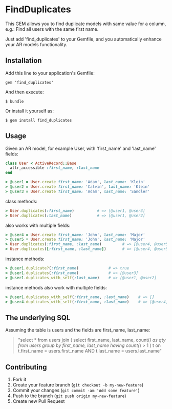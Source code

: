 # FindDuplicates

This GEM allows you to find duplicate models with same value for a column, e.g.:
Find all users with the same first name.

Just add 'find_duplicates' to your Gemfile, and you automatically enhance your AR models functionality.

## Installation

Add this line to your application's Gemfile:

    gem 'find_duplicates'

And then execute:

    $ bundle

Or install it yourself as:

    $ gem install find_duplicates

## Usage

Given an AR model, for example User, with 'first_name' and 'last_name' fields:
```ruby
class User < ActiveRecord::Base
  attr_accessible :first_name, :last_name
end

> @user1 = User.create first_name: 'Adam', last_name: 'Klein'
> @user2 = User.create first_name: 'Calvin', last_name: 'Klein'
> @user3 = User.create first_name: 'Adam', last_name: 'Sandler'
```

class methods:
```ruby
> User.duplicates(:first_name)          # => [@user1, @user3]
> User.duplicates(:last_name)           # => [@user1, @user2]
```

also works with multiple fields:
```ruby
> @user4 = User.create first_name: 'John', last_name: 'Major'
> @user5 = User.create first_name: 'John', last_name: 'Major'
> User.duplicates(:first_name, :last_name)         # => [@user4, @user5]
> User.duplicates([:first_name, :last_name])       # => [@user4, @user5]
```

instance methods:
```ruby
> @user1.duplicate?(:first_name)             # => true
> @user1.duplicates(:first_name)             # => [@user3]
> @user1.duplicates_with_self(:last_name)    # => [@user1, @user2]
```

instance methods also work with multiple fields:
```ruby
> @user1.duplicates_with_self(:first_name, :last_name)    # => []
> @user4.duplicates_with_self(:first_name, :last_name)    # => [@user4, @user5]
```

## The underlying SQL
Assuming the table is users and the fields are first_name, last_name:
> "select * from users join (
            select first_name, last_name, count(*) as qty
            from users
            group by first_name, last_name
            having count(*) > 1
        ) t on t.first_name = users.first_name AND t.last_name = users.last_name"

## Contributing

1. Fork it
2. Create your feature branch (`git checkout -b my-new-feature`)
3. Commit your changes (`git commit -am 'Add some feature'`)
4. Push to the branch (`git push origin my-new-feature`)
5. Create new Pull Request
